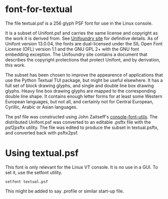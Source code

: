 # font-for-textual

The file textual.psf is a 256 glyph PSF font for use in the Linux console. 

It is a subset of Unifont.psf and carries the same license and copyright as the work it is derived from. See [Unifoundry site](https://unifoundry.com/unifont/index.html) for definitive details. As of Unifont version 13.0.04, the fonts are dual-licensed under the SIL Open Font License (OFL) version 1.1 and the GNU GPL 2+ with the GNU font embedding exception. The Unifoundry site contains a document that describes the copyright protections that protect Unifont, and by derivation, this work. 

The subset has been chosen to improve the appearence of applications that use the Python Textual TUI package, but might be useful elsewhere. It has a full set of block drawing glyphs, and single and double line box drawing glyphs. Heavy line box drawing glyphs are mapped to the corresponding double line shape. It contains enough letter forms for at least some Western European languages, but not all, and certainly not for Central European, Cyrillic, Arabic or Asian languages.

The psf file was constructed using John Zaitseff's [console-font-utils](https://www.zap.org.au/projects/console-fonts-utils/). The distributed Unifont.psf was converted to an editable .psftx file with the psf2psftx utility. The file was edited to produce the subset in textual.psftx, and converted back with psftx2psf. 

# Using textual.psf

This font is only relevant for the Linux VT console. It is no use in a GUI. To set it, use the setfont utility.

```shell
setfont textual.psf
```

This might be added to say .profile or similar start-up file.
